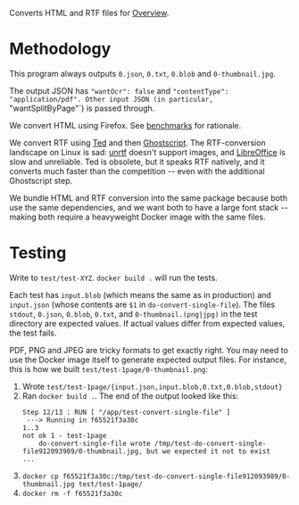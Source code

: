 Converts HTML and RTF files for [Overview](https://github.com/overview/overview-server).

# Methodology

This program always outputs `0.json`, `0.txt`, `0.blob` and
`0-thumbnail.jpg`.

The output JSON has `"wantOcr": false` and `"contentType": "application/pdf".
Other input JSON (in particular, `"wantSplitByPage"`) is passed through.

We convert HTML using Firefox. See
[benchmarks](https://github.com/adamhooper/html-to-pdf-benchmarks) for rationale.

We convert RTF using [Ted](https://www.nllgg.nl/Ted/) and then
[Ghostscript](https://www.ghostscript.com/). The RTF-conversion landscape on
Linux is sad: [unrtf](https://www.gnu.org/software/unrtf/) doesn't support
images, and [LibreOffice](https://www.libreoffice.org/) is slow and unreliable.
Ted is obsolete, but it speaks RTF natively, and it converts much faster than
the competition -- even with the additional Ghostscript step.

We bundle HTML and RTF conversion into the same package because both use the
same dependencies, and we want both to have a large font stack -- making both
require a heavyweight Docker image with the same files.

# Testing

Write to `test/test-XYZ`. `docker build .` will run the tests.

Each test has `input.blob` (which means the same as in production) and
`input.json` (whose contents are `$1` in `do-convert-single-file`). The files
`stdout`, `0.json`, `0.blob`, `0.txt`, and `0-thumbnail.(png|jpg)` in the
test directory are expected values. If actual values differ from expected
values, the test fails.

PDF, PNG and JPEG are tricky formats to get exactly right. You may need to use
the Docker image itself to generate expected output files. For instance, this is
how we built `test/test-1page/0-thumbnail.png`:

1. Wrote `test/test-1page/{input.json,input.blob,0.txt,0.blob,stdout}`
1. Ran `docker build .`. The end of the output looked like this:
    ```
    Step 12/13 : RUN [ "/app/test-convert-single-file" ]
     ---> Running in f65521f3a30c
    1..3
    not ok 1 - test-1page
        do-convert-single-file wrote /tmp/test-do-convert-single-file912093989/0-thumbnail.jpg, but we expected it not to exist
    ...
    ```
1. `docker cp f65521f3a30c:/tmp/test-do-convert-single-file912093989/0-thumbnail.jpg test/test-1page/`
1. `docker rm -f f65521f3a30c`
